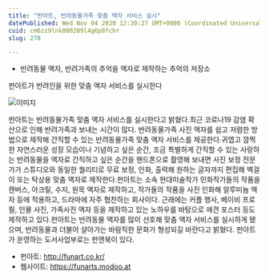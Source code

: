 ```yaml
---
title: "펀아트, 반려동물가족 맞춤 액자 서비스 실시"
datePublished: Wed Nov 04 2020 12:20:27 GMT+0000 (Coordinated Universal Time)
cuid: cm6zz9lnk000209l4g6p8fchr
slug: 278

---
```



- 반려동물 액자, 반려가족의 추억을 액자로 제작하는 추억의 저장소

펀아트가 반려인을 위한 맞춤 액자 서비스를 실시한다

![이미지](https://cdn.hashnode.com/res/hashnode/image/upload/v1739247852997/049d57bb-159e-4581-b3f5-7a01bbd0e8ae.jpeg)

펀아트는 반려동물가족 맞춤 액자 서비스를 실시한다고 밝혔다.최근 코로나19 감염 확산으로 인해 반려가족과 보내는 시간이 많다. 반려동물가족 사진 액자를 쉽고 저렴한 방법으로 제작해 간직할 수 있는 반려동물가족 맞춤 액자 서비스를 제공한다.귀엽고 깜찍한 자연스러운 성장 모습이나 기념하고 싶은 순간, 조금 특별하게 간직할 수 있는 사랑하는 반려동물을 액자로 간직하고 싶은 순간을 핸드폰으로 촬영해 보내면 사진 보정 전문가가 스튜디오와 동일한 퀄리티로 무료 보정, 인화, 출력해 원하는 글자까지 편집해 벽걸이 또는 탁상용 맞춤 액자로 제작한다.펀아트는 소속 현대미술작가 민화작가들의 작품을 캔버스, 아크릴, 수지, 원목 액자로 제작하고, 작가들의 작품을 사진 인화해 알루미늄 액자 등에 적용하고, 드라마에 자주 협찬하는 회사이다. 근래에는 커플 행사, 베이비 프로필, 인물 사진, 가족사진 액자 등을 제작하고 있는 노하우를 바탕으로 애견 포스터 등도 제작하고 있다.펀아트는 반려동물 액자를 많이 선호해 맞춤 액자 서비스를 실시하게 됐으며, 반려동물과 더불어 살아가는 바람직한 문화가 형성되길 바란다고 밝혔다. 펀아트가 운영하는 도서사업부로는 펀앤북이 있다.

- 펀아트: http://funart.co.kr/
- 웹사이트: https://funarts.modoo.at